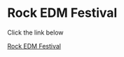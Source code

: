 # Rock EDM Festival

Click the link below

[Rock EDM Festival](https://rockedmfestiival.netlify.app)
